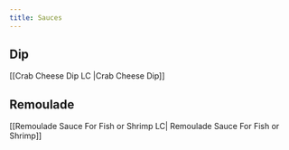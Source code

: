 ```yaml
---
title: Sauces
---
```

## Dip
[[Crab Cheese Dip LC |Crab Cheese Dip]]

## Remoulade
[[Remoulade Sauce For Fish or Shrimp LC| Remoulade Sauce For Fish or Shrimp]]